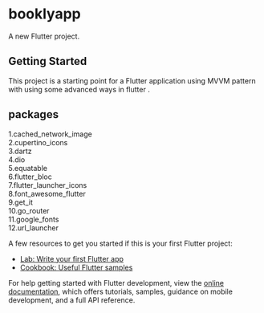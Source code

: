 # booklyapp

A new Flutter project.

## Getting Started

This project is a starting point for a Flutter application using MVVM pattern with using some advanced ways in flutter .   
## packages 
1.cached_network_image   
2.cupertino_icons  
3.dartz  
4.dio  
5.equatable  
6.flutter_bloc  
7.flutter_launcher_icons  
8.font_awesome_flutter  
9.get_it  
10.go_router  
11.google_fonts  
12.url_launcher  

A few resources to get you started if this is your first Flutter project:

- [Lab: Write your first Flutter app](https://docs.flutter.dev/get-started/codelab)
- [Cookbook: Useful Flutter samples](https://docs.flutter.dev/cookbook)

For help getting started with Flutter development, view the
[online documentation](https://docs.flutter.dev/), which offers tutorials,
samples, guidance on mobile development, and a full API reference.
